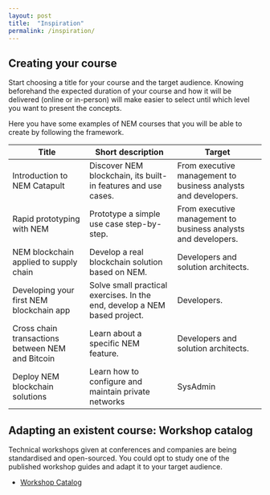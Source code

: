 ```yaml
---
layout: post
title:  "Inspiration"
permalink: /inspiration/
---
```


## Creating your course

Start choosing a title for your course and the target audience. Knowing beforehand the expected duration of your course and how it will be delivered (online or in-person) will make easier to select until which level you want to present the concepts.

Here you have some examples of NEM courses that you will be able to create by following the framework.

| **Title**  | **Short description** | **Target**|
| --- | --- | --- |
| Introduction to NEM Catapult| Discover NEM blockchain, its built-in features and use cases.  | From executive management to business analysts and developers. |
| Rapid prototyping with NEM | Prototype a simple use case step-by-step. | From executive management to business analysts and developers. |
| NEM blockchain applied to supply chain  | Develop a real blockchain solution based on NEM.| Developers and solution architects. |
| Developing your first NEM blockchain app | Solve small practical exercises. In the end, develop a NEM based project. | Developers. |
| Cross chain transactions between NEM and Bitcoin | Learn about a specific NEM feature.| Developers and solution architects. |
| Deploy NEM blockchain solutions  | Learn how to configure and maintain private networks | SysAdmin |

## Adapting an existent course: Workshop catalog

Technical workshops given at conferences and companies are being standardised and open-sourced. You could opt to study one of the published workshop guides and adapt it to your target audience.

* [Workshop Catalog](https://nemtech.github.io/guides/workshops.html)

